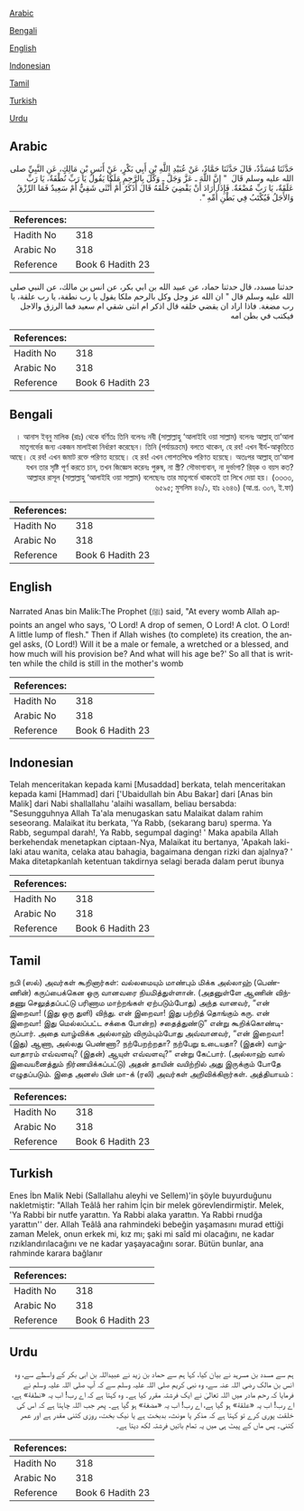 [Arabic](#arabic)

[Bengali](#bengali)

[English](#english)

[Indonesian](#indonesian)

[Tamil](#tamil)

[Turkish](#turkish)

[Urdu](#urdu)

## Arabic


<div dir="rtl" lang="ar" style={{fontSize:'larger',backgroundColor:'#f8f9fa',padding:20}}>
حَدَّثَنَا مُسَدَّدٌ، قَالَ حَدَّثَنَا حَمَّادٌ، عَنْ عُبَيْدِ اللَّهِ بْنِ أَبِي بَكْرٍ، عَنْ أَنَسِ بْنِ مَالِكٍ، عَنِ النَّبِيِّ صلى الله عليه وسلم قَالَ ‏ "‏ إِنَّ اللَّهَ ـ عَزَّ وَجَلَّ ـ وَكَّلَ بِالرَّحِمِ مَلَكًا يَقُولُ يَا رَبِّ نُطْفَةٌ، يَا رَبِّ عَلَقَةٌ، يَا رَبِّ مُضْغَةٌ‏.‏ فَإِذَا أَرَادَ أَنْ يَقْضِيَ خَلْقَهُ قَالَ أَذَكَرٌ أَمْ أُنْثَى شَقِيٌّ أَمْ سَعِيدٌ فَمَا الرِّزْقُ وَالأَجَلُ فَيُكْتَبُ فِي بَطْنِ أُمِّهِ ‏"‏‏.‏
</div>
<div style={{backgroundColor:'#f8f9fa',padding:20, marginBottom: 10}}><table> <thead> <tr> <th>References:</th> <th></th> </tr> </thead> <tbody><tr><td>Hadith No</td><td>318</td></tr><tr><td>Arabic No</td><td>318</td></tr><tr><td>Reference</td><td>Book 6 Hadith 23</td></tr></tbody></table></div>


<div dir="rtl" lang="ar" style={{fontSize:'larger',backgroundColor:'#f8f9fa',padding:20}}>
حدثنا مسدد، قال حدثنا حماد، عن عبيد الله بن ابي بكر، عن انس بن مالك، عن النبي صلى الله عليه وسلم قال " ان الله عز وجل وكل بالرحم ملكا يقول يا رب نطفة، يا رب علقة، يا رب مضغة. فاذا اراد ان يقضي خلقه قال اذكر ام انثى شقي ام سعيد فما الرزق والاجل فيكتب في بطن امه
</div>
<div style={{backgroundColor:'#f8f9fa',padding:20, marginBottom: 10}}><table> <thead> <tr> <th>References:</th> <th></th> </tr> </thead> <tbody><tr><td>Hadith No</td><td>318</td></tr><tr><td>Arabic No</td><td>318</td></tr><tr><td>Reference</td><td>Book 6 Hadith 23</td></tr></tbody></table></div>

## Bengali


<div dir="rtl" lang="bn" style={{fontSize:'larger',backgroundColor:'#f8f9fa',padding:20}}>
। আনাস ইব্‌নু মালিক (রাঃ) থেকে বর্ণিতঃ তিনি বলেনঃ নবী (সাল্লাল্লাহু ‘আলাইহি ওয়া সাল্লাম) বলেনঃ আল্লাহ্‌ তা’আলা মাতৃগর্ভের জন্য একজন মালাইকা নির্ধারণ করেছেন। তিনি (পর্যায়ক্রমে) বলতে থাকেন, হে রব! এখন বীর্য-আকৃতিতে আছে। হে রব! এখন জমাট রক্তে পরিণত হয়েছে। হে রব! এখন গোশতপিণ্ডে পরিণত হয়েছে। অতঃপর আল্লাহ্‌ তা’আলা যখন তার সৃষ্টি পূর্ণ করতে চান, তখন জিজ্ঞেস করেনঃ পুরুষ, না স্ত্রী? সৌভাগ্যবান, না দুর্ভাগা? রিয্‌ক ও বয়স কত? আল্লাহর রাসূল (সাল্লাল্লাহু ‘আলাইহি ওয়া সাল্লাম) বলেছেনঃ তার মাতৃগর্ভে থাকতেই তা লিখে দেয়া হয়। (৩৩৩৩, ৬৫৯৫; মুসলিম ৪৬/১, হাঃ ২৬৪৬) (আ.প্র. ৩০৭, ই.ফা)
</div>
<div style={{backgroundColor:'#f8f9fa',padding:20, marginBottom: 10}}><table> <thead> <tr> <th>References:</th> <th></th> </tr> </thead> <tbody><tr><td>Hadith No</td><td>318</td></tr><tr><td>Arabic No</td><td>318</td></tr><tr><td>Reference</td><td>Book 6 Hadith 23</td></tr></tbody></table></div>

## English


<div dir="ltr" lang="en" style={{fontSize:'larger',backgroundColor:'#f8f9fa',padding:20}}>
Narrated Anas bin Malik:The Prophet (ﷺ) said, "At every womb Allah appoints an angel who says, 'O Lord! A drop of semen, O Lord! A clot. O Lord! A little lump of flesh." Then if Allah wishes (to complete) its creation, the angel asks, (O Lord!) Will it be a male or female, a wretched or a blessed, and how much will his provision be? And what will his age be?' So all that is written while the child is still in the mother's womb
</div>
<div style={{backgroundColor:'#f8f9fa',padding:20, marginBottom: 10}}><table> <thead> <tr> <th>References:</th> <th></th> </tr> </thead> <tbody><tr><td>Hadith No</td><td>318</td></tr><tr><td>Arabic No</td><td>318</td></tr><tr><td>Reference</td><td>Book 6 Hadith 23</td></tr></tbody></table></div>

## Indonesian


<div dir="ltr" lang="id" style={{fontSize:'larger',backgroundColor:'#f8f9fa',padding:20}}>
Telah menceritakan kepada kami [Musaddad] berkata, telah menceritakan kepada kami [Hammad] dari ['Ubaidullah bin Abu Bakar] dari [Anas bin Malik] dari Nabi shallallahu 'alaihi wasallam, beliau bersabda: "Sesungguhnya Allah Ta'ala menugaskan satu Malaikat dalam rahim seseorang. Malaikat itu berkata, 'Ya Rabb, (sekarang baru) sperma. Ya Rabb, segumpal darah!, Ya Rabb, segumpal daging! ' Maka apabila Allah berkehendak menetapkan ciptaan-Nya, Malaikat itu bertanya, 'Apakah laki-laki atau wanita, celaka atau bahagia, bagaimana dengan rizki dan ajalnya? ' Maka ditetapkanlah ketentuan takdirnya selagi berada dalam perut ibunya
</div>
<div style={{backgroundColor:'#f8f9fa',padding:20, marginBottom: 10}}><table> <thead> <tr> <th>References:</th> <th></th> </tr> </thead> <tbody><tr><td>Hadith No</td><td>318</td></tr><tr><td>Arabic No</td><td>318</td></tr><tr><td>Reference</td><td>Book 6 Hadith 23</td></tr></tbody></table></div>

## Tamil


<div dir="ltr" lang="ta" style={{fontSize:'larger',backgroundColor:'#f8f9fa',padding:20}}>
நபி (ஸல்) அவர்கள் கூறினார்கள்: வல்லமையும் மாண்பும் மிக்க அல்லாஹ் (பெண்ணின்) கருப்பைக்கென ஒரு வானவரை நியமித்துள்ளான். (அதனுள்ளே ஆணின் விந்தணு செலுத்தப்பட்டு பரிணாம மாற்றங்கள் ஏற்படும்போது) அந்த வானவர், “என் இறைவா! (இது ஒரு துளி) விந்து. என் இறைவா! இது பற்றித் தொங்கும் கரு. என் இறைவா! இது மெல்லப்பட்ட சக்கை போன்ற) சதைத்துண்டு” என்று கூறிக்கொண்டிருப்பார். அதை வாழ்விக்க அல்லாஹ் விரும்பும்போது அவ்வானவர், “என் இறைவா! (இது) ஆணா, அல்லது பெண்ணா? நற்பேறற்றதா? நற்பேறு உடையதா? (இதன்) வாழ்வாதாரம் எவ்வளவு? (இதன்) ஆயுள் எவ்வளவு?” என்று கேட்பார். (அல்லாஹ் வால் இவையனைத்தும் நிர்ணயிக்கப்பட்டு) அதன் தாயின் வயிற்றில் அது இருக்கும் போதே எழுதப்படும். இதை அனஸ் பின் மா-க் (ரலி) அவர்கள் அறிவிக்கிறார்கள். அத்தியாயம் :
</div>
<div style={{backgroundColor:'#f8f9fa',padding:20, marginBottom: 10}}><table> <thead> <tr> <th>References:</th> <th></th> </tr> </thead> <tbody><tr><td>Hadith No</td><td>318</td></tr><tr><td>Arabic No</td><td>318</td></tr><tr><td>Reference</td><td>Book 6 Hadith 23</td></tr></tbody></table></div>

## Turkish


<div dir="ltr" lang="tr" style={{fontSize:'larger',backgroundColor:'#f8f9fa',padding:20}}>
Enes İbn Malik Nebi (Sallallahu aleyhi ve Sellem)'in şöyle buyurduğunu nakletmiştir: "Allah Teâlâ her rahim İçin bir melek görevlendirmiştir. Melek, 'Ya Rabbi bir nutfe yarattın. Ya Rabbi alaka yarattın. Ya Rabbi rnudğa yarattın'' der. Allah Teâlâ ana rahmindeki bebeğin yaşamasını murad ettiği zaman Melek, onun erkek mi, kız mı; şaki mi saîd mi olacağını, ne kadar rızıklandırılacağını ve ne kadar yaşayacağını sorar. Bütün bunlar, ana rahminde karara bağlanır
</div>
<div style={{backgroundColor:'#f8f9fa',padding:20, marginBottom: 10}}><table> <thead> <tr> <th>References:</th> <th></th> </tr> </thead> <tbody><tr><td>Hadith No</td><td>318</td></tr><tr><td>Arabic No</td><td>318</td></tr><tr><td>Reference</td><td>Book 6 Hadith 23</td></tr></tbody></table></div>

## Urdu


<div dir="rtl" lang="ur" style={{fontSize:'larger',backgroundColor:'#f8f9fa',padding:20}}>
ہم سے مسدد بن مسرہد نے بیان کیا، کہا ہم سے حماد بن زید نے عبیداللہ بن ابی بکر کے واسطے سے، وہ انس بن مالک رضی اللہ عنہ سے، وہ نبی کریم صلی اللہ علیہ وسلم سے کہ آپ صلی اللہ علیہ وسلم نے فرمایا کہ رحم مادر میں اللہ تعالیٰ نے ایک فرشتہ مقرر کیا ہے۔ وہ کہتا ہے کہ اے رب! اب یہ «نطفة» ہے، اے رب! اب یہ «علقة» ہو گیا ہے، اے رب! اب یہ «مضغة‏» ہو گیا ہے۔ پھر جب اللہ چاہتا ہے کہ اس کی خلقت پوری کرے تو کہتا ہے کہ مذکر یا مونث، بدبخت ہے یا نیک بخت، روزی کتنی مقدر ہے اور عمر کتنی۔ پس ماں کے پیٹ ہی میں یہ تمام باتیں فرشتہ لکھ دیتا ہے۔
</div>
<div style={{backgroundColor:'#f8f9fa',padding:20, marginBottom: 10}}><table> <thead> <tr> <th>References:</th> <th></th> </tr> </thead> <tbody><tr><td>Hadith No</td><td>318</td></tr><tr><td>Arabic No</td><td>318</td></tr><tr><td>Reference</td><td>Book 6 Hadith 23</td></tr></tbody></table></div>